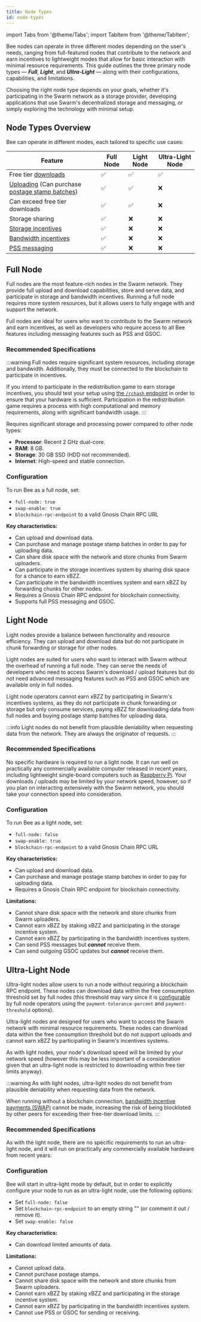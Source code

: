 ```yaml
---
title: Node Types
id: node-types
---
```



import Tabs from '@theme/Tabs';
import TabItem from '@theme/TabItem';

Bee nodes can operate in three different modes depending on the user's needs, ranging from full-featured nodes that contribute to the network and earn incentives to lightweight modes that allow for basic interaction with minimal resource requirements. This guide outlines the three primary node types — **_Full_**, **_Light_**, and **_Ultra-Light_** — along with their configurations, capabilities, and limitations.

Choosing the right node type depends on your goals, whether it's participating in the Swarm network as a storage provider, developing applications that use Swarm's decentralized storage and messaging, or simply exploring the technology with minimal setup.


## Node Types Overview

Bee can operate in different modes, each tailored to specific use cases:

| Feature                                                                 | Full Node | Light Node | Ultra-Light Node |
| ----------------------------------------------------------------------- | --------- | ---------- | ---------------- |
| Free tier [downloads](/docs/develop/access-the-swarm/upload-and-download)                                                     | ✅        | ✅         | ✅               |
| [Uploading](/docs/develop/access-the-swarm/upload-and-download) (Can purchase [postage stamp batches](/docs/develop/tools-and-features/buy-a-stamp-batch))                          | ✅        | ✅         | ❌               |
| Can exceed free tier downloads                                          | ✅        | ✅         | ❌               |
| Storage sharing                                                         | ✅        | ❌         | ❌               |
| [Storage incentives](/docs/bee/working-with-bee/staking/)               | ✅        | ❌         | ❌               |
| [Bandwidth incentives](/docs/concepts/incentives/bandwidth-incentives/) | ✅        | ❌         | ❌               |
| [PSS messaging](/docs/develop/tools-and-features/pss)                   | ✅        | ❌         | ❌               |


## Full Node

Full nodes are the most feature-rich nodes in the Swarm network. They provide full upload and download capabilities, store and serve data, and participate in storage and bandwidth incentives. Running a full node requires more system resources, but it allows users to fully engage with and support the network.

Full nodes are ideal for users who want to contribute to the Swarm network and earn incentives, as well as developers who require access to all Bee features including messaging features such as PSS and GSOC.


### Recommended Specifications

:::warning
Full nodes require significant system resources, including storage and bandwidth. Additionally, they must be connected to the blockchain to participate in incentives. 

If you intend to participate in the redistribution game to earn storage incentives, you should test your setup using [the `/rchash` endpoint](/docs/bee/working-with-bee/bee-api/#rchash) in order to ensure that your hardware is sufficient. Participation in the redistribution game requires a process with high computational and memory requirements, along with significant bandwidth usage.
:::

Requires significant storage and processing power compared to other node types:

- **Processor**: Recent 2 GHz dual-core.
- **RAM**: 8 GB.
- **Storage**: 30 GB SSD (HDD not recommended).
- **Internet**: High-speed and stable connection.

### Configuration

To run Bee as a full node, set:

- `full-node: true`
- `swap-enable: true`
- `blockchain-rpc-endpoint` to a valid Gnosis Chain RPC URL

**Key characteristics:**

- Can upload and download data.
- Can purchase and manage postage stamp batches in order to pay for uploading data.
- Can share disk space with the network and store chunks from Swarm uploaders.
- Can participate in the storage incentives system by sharing disk space for a chance to earn xBZZ.
- Can participate in the bandwidth incentives system and earn xBZZ by forwarding chunks for other nodes.
- Requires a Gnosis Chain RPC endpoint for blockchain connectivity.
- Supports full PSS messaging and GSOC.


## Light Node

Light nodes provide a balance between functionality and resource efficiency. They can upload and download data but do not participate in chunk forwarding or storage for other nodes.

Light nodes are suited for users who want to interact with Swarm without the overhead of running a full node. They can serve the needs of developers who need to access Swarm's download / upload features but do not need advanced messaging features such as PSS and GSOC which are available only in full nodes.

Light node operators cannot earn xBZZ by participating in Swarm's incentives systems, as they do not participate in chunk forwarding or storage but only consume services, paying xBZZ for downloading data from full nodes and buying postage stamp batches for uploading data.

:::info
Light nodes do not benefit from plausible deniability when requesting data from the network. They are always the originator of requests.
:::

### Recommended Specifications

No specific hardware is required to run a light node. It can run well on practically any commercially available computer released in recent years, including lightweight single-board computers such as [Raspberry Pi](https://en.wikipedia.org/wiki/Raspberry_Pi). Your downloads / uploads may be limited by your network speed, however, so if you plan on interacting extensively with the Swarm network, you should take your connection speed into consideration.

### Configuration

To run Bee as a light node, set:

- `full-node: false`
- `swap-enable: true`
- `blockchain-rpc-endpoint` to a valid Gnosis Chain RPC URL

**Key characteristics:**

- Can upload and download data.
- Can purchase and manage postage stamp batches in order to pay for uploading data.
- Requires a Gnosis Chain RPC endpoint for blockchain connectivity.


**Limitations:**

- Cannot share disk space with the network and store chunks from Swarm uploaders.
- Cannot earn xBZZ by staking xBZZ and participating in the storage incentive system.
- Cannot earn xBZZ by participating in the bandwidth incentives system.
- Can send PSS messages but ***cannot*** receive them.
- Can send outgoing GSOC updates but ***cannot*** receive them.


## Ultra-Light Node

Ultra-light nodes allow users to run a node without requiring a blockchain RPC endpoint. These nodes can download data within the free consumption threshold set by full nodes (this threshold may vary since it is [configurable](/docs/bee/working-with-bee/configuration) by full node operators using the `payment-tolerance-percent` and `payment-threshold` options).

Ultra-light nodes are designed for users who want to access the Swarm network with minimal resource requirements. These nodes can download data within the free consumption threshold but do not support uploads and cannot earn xBZZ by participating in Swarm's incentives systems. 

As with light nodes, your node's download speed will be limited by your network speed (however this may be less important of a consideration given that an ultra-light node is restricted to downloading within free tier limits anyway).

:::warning
As with light nodes, ultra-light nodes do not benefit from plausible deniability when requesting data from the network.

When running without a blockchain connection, [bandwidth incentive payments (SWAP)](/docs/concepts/incentives/bandwidth-incentives/) cannot be made, increasing the risk of being blocklisted by other peers for exceeding their free-tier download limits.
:::

### Recommended Specifications

As with the light node, there are no specific requirements to run an ultra-light node, and it will run on practically any commercially available hardware from recent years.   

### Configuration

Bee will start in ultra-light mode by default, but in order to explicitly configure your node to run as an ultra-light node, use the following options:

- Set `full-node: false`
- Set `blockchain-rpc-endpoint` to an empty string "" (or comment it out / remove it).
- Set `swap-enable: false`

**Key characteristics:**

- Can download limited amounts of data.

**Limitations:**
- Cannot upload data.
- Cannot purchase postage stamps.
- Cannot share disk space with the network and store chunks from Swarm uploaders.
- Cannot earn xBZZ by staking xBZZ and participating in the storage incentive system.
- Cannot earn xBZZ by participating in the bandwidth incentives system.
- Cannot use PSS or GSOC for sending or receiving.

